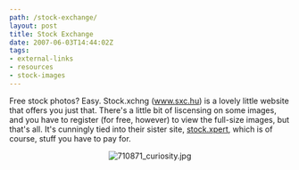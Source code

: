 ```yaml
---
path: /stock-exchange/
layout: post
title: Stock Exchange
date: 2007-06-03T14:44:02Z
tags:
- external-links
- resources
- stock-images
---
```


Free stock photos?  Easy.  Stock.xchng (<a href="http://www.sxc.hu" target="_blank" title="Open this link in a new window.">www.sxc.hu</a>) is a lovely little website that offers you just that.  There's a little bit of liscensing on some images, and you have to register (for free, however) to view the full-size images, but that's all.  It's cunningly tied into their sister site, <a href="http://www.stockxpert.com" target="_blank" title="Open this link in a new window.">stock.xpert</a>, which is of course, stuff you have to pay for.
<p align="center"><img src="/content/images/2007/06/710871_curiosity.jpg" alt="710871_curiosity.jpg" /></p>